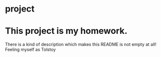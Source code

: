 # project

# This project is my homework.
There is a kind of description which makes 
this README is not empty at all! Feeling myself as Tolstoy
